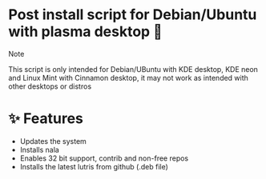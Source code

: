 # Post install script for Debian/Ubuntu with plasma desktop 👋

> [!NOTE]
> This script is only intended for Debian/UBuntu with KDE desktop, KDE neon and Linux Mint with Cinnamon desktop, it may not work as intended with other desktops or distros

# ✨ Features
* Updates the system
* Installs nala
* Enables 32 bit support, contrib and non-free repos
* Installs the latest lutris from github (.deb file)